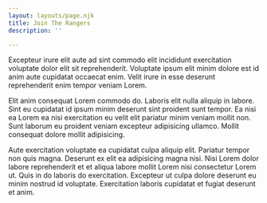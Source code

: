 ```yaml
---
layout: layouts/page.njk
title: Join The Rangers
description: ''

---
```

Excepteur irure elit aute ad sint commodo elit incididunt exercitation voluptate dolor elit sit reprehenderit. Voluptate ipsum elit minim dolore est id anim aute cupidatat occaecat enim. Velit irure in esse deserunt reprehenderit enim tempor veniam Lorem.

Elit anim consequat Lorem commodo do. Laboris elit nulla aliquip in labore. Sint eu cupidatat id ipsum minim deserunt sint proident sunt tempor. Ea nisi ea Lorem ea nisi exercitation eu velit elit pariatur minim veniam mollit non. Sunt laborum eu proident veniam excepteur adipisicing ullamco. Mollit consequat dolore mollit adipisicing.

Aute exercitation voluptate ea cupidatat culpa aliquip elit. Pariatur tempor non quis magna. Deserunt ex elit ea adipisicing magna nisi. Nisi Lorem dolor labore reprehenderit et et aliqua labore mollit Lorem nisi consectetur Lorem ut. Quis in do laboris do exercitation. Excepteur ut culpa dolore deserunt eu minim nostrud id voluptate. Exercitation laboris cupidatat et fugiat deserunt et anim.